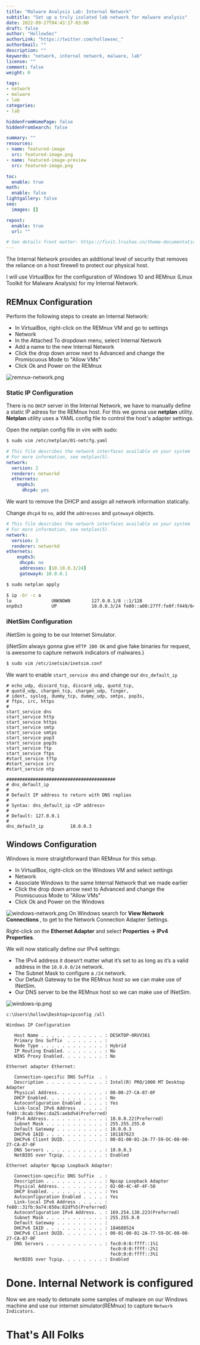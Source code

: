 ```yaml
---
title: "Malware Analysis Lab: Internal Network"
subtitle: "Set up a truly isolated lab network for malware analysis"
date: 2022-09-27T04:43:17-03:00
draft: false
author: "HollowSec"
authorLink: "https://twitter.com/hollowsec_"
authorEmail: ""
description: ""
keywords: "network, internal network, malware, lab"
license: ""
comment: false
weight: 0

tags:
- network
- malware
- lab 
categories:
- lab

hiddenFromHomePage: false
hiddenFromSearch: false

summary: ""
resources:
- name: featured-image
  src: featured-image.png
- name: featured-image-preview
  src: featured-image.png 

toc:
  enable: true
math:
  enable: false
lightgallery: false
seo:
  images: []

repost:
  enable: true
  url: ""

# See details front matter: https://fixit.lruihao.cn/theme-documentation-content/#front-matter
---
```



The Internal Network provides an additional level of security that removes the reliance on a host firewell to protect our physical host.

I will use VirtualBox for the configuration of Windows 10 and REMnux (Linux Toolkit for Malware Analysis) for my Internal Network.

<!--more-->
## REMnux Configuration
Perform the following steps to create an Internal Network:
- In VirtualBox, right-click on the REMnux VM and go to settings
- Network
- In the Attached To dropdown menu, select Internal Network
- Add a name to the new Internal Network
- Click the drop down arrow next to Advanced  and change the Promiscuous Mode to "Allow VMs"
- Click Ok and Power on the REMnux

![remnux-network.png](/img/remnux-network.png)
### Static IP Configuration

There is no `DHCP` server in the Internal Network, we have to manually define a static IP adress for the REMnux host. For this we gonna use <b>netplan</b> utility. <b>Netplan</b> utility uses a YAML config file to control the host's adapter settings. 

Open the netplan config file in vim with sudo:
```bash
$ sudo vim /etc/netplan/01-netcfg.yaml
```

```yaml
# This file describes the network interfaces available on your system
# For more information, see netplan(5).
network:
  version: 2
  renderer: networkd
  ethernets:
    enp0s3:
      dhcp4: yes
```

We want to remove the DHCP and assign all network information statically.

Change `dhcp4` to `no`, add the `addresses` and `gateway4` objects.


```yaml
# This file describes the network interfaces available on your system
# For more information, see netplan(5).
network:
  version: 2
  renderer: networkd
ethernets:
    enp0s3:
     dhcp4: no
     addresses: [10.10.0.3/24]
     gateway4: 10.0.0.1
```

```bash
$ sudo netplan apply
```

``` bash
$ ip -br -c a
lo               UNKNOWN        127.0.0.1/8 ::1/128 
enp0s3           UP             10.0.0.3/24 fe80::a00:27ff:fe0f:f449/64 
```

### iNetSim Configuration
iNetSim is going to be our Internet Simulator.

(iNetSim always gonna give `HTTP 200 OK` and give fake binaries for request, is awesome to capture network indicators of malwares.)

```bash
$ sudo vim /etc/inetsim/inetsim.conf 
```

We want to enable `start_service dns` and change our `dns_default_ip`


``` 
# echo_udp, discard_tcp, discard_udp, quotd_tcp,
# quotd_udp, chargen_tcp, chargen_udp, finger,
# ident, syslog, dummy_tcp, dummy_udp, smtps, pop3s,
# ftps, irc, https
#
start_service dns
start_service http
start_service https
start_service smtp
start_service smtps
start_service pop3
start_service pop3s
start_service ftp
start_service ftps
#start_service tftp
#start_service irc
#start_service ntp

```

``` 
#########################################
# dns_default_ip
#
# Default IP address to return with DNS replies
#
# Syntax: dns_default_ip <IP address>
#
# Default: 127.0.0.1
#
dns_default_ip          10.0.0.3

```


## Windows Configuration
Windows is more straightforward than REMnux for this setup.
- In VirtualBox, right-click on the Windows VM and select settings
-  Network
- Associate Windows to the same Internal Network that we made earlier
- Click the drop down arrow next to Advanced  and change the Promiscuous Mode to "Allow VMs"
- Click Ok and Power on the Windows

![windows-network.png](/img/windows-network.png)
On Windows search for <b>View Network Connections </b>, to get to the Network Connection Adapter Settings.

Right-click on the <b>Ethernet Adapter</b> and select <b>Properties → IPv4 Properties</b>.

We will now statically define our IPv4 settings:

-   The IPv4 address it doesn’t matter what it’s set to as long as it’s a valid address in the `10.0.0.0/24` network.
-   The Subnet Mask to configure a `/24` network.
-   Our Default Gateway to be the REMnux host so we can make use of INetSim.
-   Our DNS server to be the REMnux host so we can make use of INetSim.


![windows-ip.png](/img/windows-ip.png)

``` 
c:\Users\hollow\Desktop>ipconfig /all

Windows IP Configuration

   Host Name . . . . . . . . . . . . : DESKTOP-0RVV361
   Primary Dns Suffix  . . . . . . . :
   Node Type . . . . . . . . . . . . : Hybrid
   IP Routing Enabled. . . . . . . . : No
   WINS Proxy Enabled. . . . . . . . : No

Ethernet adapter Ethernet:

   Connection-specific DNS Suffix  . :
   Description . . . . . . . . . . . : Intel(R) PRO/1000 MT Desktop Adapter
   Physical Address. . . . . . . . . : 08-00-27-CA-87-0F
   DHCP Enabled. . . . . . . . . . . : No
   Autoconfiguration Enabled . . . . : Yes
   Link-local IPv6 Address . . . . . : fe80::8cab:59ec:da25:aebd%4(Preferred)
   IPv4 Address. . . . . . . . . . . : 10.0.0.22(Preferred)
   Subnet Mask . . . . . . . . . . . : 255.255.255.0
   Default Gateway . . . . . . . . . : 10.0.0.3
   DHCPv6 IAID . . . . . . . . . . . : 101187623
   DHCPv6 Client DUID. . . . . . . . : 00-01-00-01-2A-77-59-DC-08-00-27-CA-87-0F
   DNS Servers . . . . . . . . . . . : 10.0.0.3
   NetBIOS over Tcpip. . . . . . . . : Enabled

Ethernet adapter Npcap Loopback Adapter:

   Connection-specific DNS Suffix  . :
   Description . . . . . . . . . . . : Npcap Loopback Adapter
   Physical Address. . . . . . . . . : 02-00-4C-4F-4F-50
   DHCP Enabled. . . . . . . . . . . : Yes
   Autoconfiguration Enabled . . . . : Yes
   Link-local IPv6 Address . . . . . : fe80::31fb:9a74:650a:82df%5(Preferred)
   Autoconfiguration IPv4 Address. . : 169.254.130.223(Preferred)
   Subnet Mask . . . . . . . . . . . : 255.255.0.0
   Default Gateway . . . . . . . . . :
   DHCPv6 IAID . . . . . . . . . . . : 184680524
   DHCPv6 Client DUID. . . . . . . . : 00-01-00-01-2A-77-59-DC-08-00-27-CA-87-0F
   DNS Servers . . . . . . . . . . . : fec0:0:0:ffff::1%1
                                       fec0:0:0:ffff::2%1
                                       fec0:0:0:ffff::3%1
   NetBIOS over Tcpip. . . . . . . . : Enabled
```

# Done. Internal Network is configured
Now we are ready to detonate some samples of malware on our Windows machine and use our internet simulator(REMnux) to capture `Network Indicators.`


# That's All Folks



